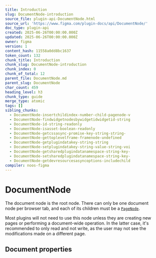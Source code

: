 ```yaml
---
title: Introduction
slug: DocumentNode-introduction
source_file: plugin-api-DocumentNode.html
source_url: 'https://www.figma.com/plugin-docs/api/DocumentNode/'
doc_type: plugin-api
created: 2025-06-26T00:00:00.000Z
updated: 2025-06-26T00:00:00.000Z
owner: figma
version: 1
content_hash: 11558a0dd8bc1637
token_count: 132
chunk_title: Introduction
chunk_slug: DocumentNode-introduction
chunk_index: 0
chunk_of_total: 12
parent_file: DocumentNode.md
parent_slug: DocumentNode
char_count: 459
heading_level: h3
chunk_type: guide
merge_type: atomic
tags: []
sibling_chunks:
  - DocumentNode-insertchildindex-number-child-pagenode-v
  - DocumentNode-findwidgetnodesbywidgetidwidgetid-string
  - DocumentNode-id-string-readonly
  - DocumentNode-isasset-boolean-readonly
  - DocumentNode-getcssasync-promise-key-string-string-
  - DocumentNode-gettoplevelframe-framenode-undefined
  - DocumentNode-getplugindatakey-string-string
  - DocumentNode-setplugindatakey-string-value-string-voi
  - DocumentNode-getsharedplugindatanamespace-string-key-
  - DocumentNode-setsharedplugindatanamespace-string-key-
  - DocumentNode-getdevresourcesasyncoptions-includechild
compiler: noos-figma
---
```


# DocumentNode

The document node is the root node. There can only be one document node per browser tab, and each of its children must be a [`PageNode`](/plugin-docs/api/PageNode/).

Most plugins will not need to use this node unless they are creating new pages or performing a document-wide operation. In the latter case, it's recommended to only read and not write, as the user may not see the modifications made on a different page.

## Document properties
